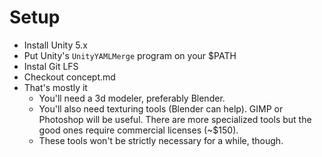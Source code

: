 # Setup

* Install Unity 5.x
* Put Unity's `UnityYAMLMerge` program on your $PATH
* Instal Git LFS
* Checkout concept.md
* That's mostly it
    * You'll need a 3d modeler, preferably Blender.
    * You'll also need texturing tools (Blender can help). GIMP or Photoshop will be useful. There are more specialized tools but the good ones require commercial licenses (~$150).
    * These tools won't be strictly necessary for a while, though.
